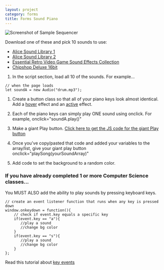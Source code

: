 ```yaml
---
layout: project
category: forms
title: Forms Sound Piano
---
```

![Screenshot of Sample Sequencer](https://bradleycodeu.github.io/gdad/forms/samplesequencer.jpg)

Download one of these and pick 10 sounds to use:
  - [Alice Sound Library 1](https://www.alice.org/wp-content/uploads/2017/05/AliceSoundLibrary.zip)
  - [Alice Sound Library 2](https://www.alice.org/wp-content/uploads/2017/08/AliceSoundLibraryExpansionPackOne.zip)
  - [Essential Retro Video Game Sound Effects Collection](https://opengameart.org/sites/default/files/The%20Essential%20Retro%20Video%20Game%20Sound%20Effects%20Collection%20%5B512%20sounds%5D.zip)
  - [Chipshop Deluxe 16bit](https://drive.google.com/uc?export=download&id=1BwXL4Szc6FoJFlN3iCRukdnNiN060Y3u)


1. In the script section, load all 10 of the sounds. For example...
```
// when the page loads
let soundA = new Audio("drum.mp3");
```

1. Create a button class so that all of your piano keys look almost identical. Add a [hover](https://www.w3schools.com/cssref/sel_hover.asp) effect and an [active](https://www.w3schools.com/cssref/sel_active.asp) effect.

1. Each of the piano keys can simply play ONE sound using onclick. For example, onclick="soundA.play()"

1. Make a giant Play button. [Click here to get the JS code for the giant Play button](https://gist.githubusercontent.com/ohiofi/c6b2bca45c7a9aa1bc9741afc1f79973/raw/ef9e4405e61d538843c36eb654f89924265b9d9d/JS%2520play%2520button)

1. Once you've copy/pasted that code and added your variables to the array/list, give your giant play button onclick="playSong(yourSoundArray)"

1. Add code to set the background to a random color.

### If you have already completed 1 or more Computer Science classes...

You MUST ALSO add the ability to play sounds by pressing keyboard keys.
```
// create an event listener function that runs when any key is pressed down
window.onkeydown = function(){
    // check if event.key equals a specific key
    if(event.key == "a"){
       //play a sound
       //change bg color
    }
    if(event.key == "s"){
       //play a sound
       //change bg color
    }
};
```

Read this tutorial about [key events](https://www.w3schools.com/jsref/event_key_key.asp)
